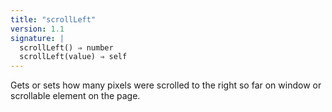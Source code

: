 ```yaml
---
title: "scrollLeft"
version: 1.1
signature: |
  scrollLeft() ⇒ number
  scrollLeft(value) ⇒ self
---
```


Gets or sets how many pixels were scrolled to the right so far on window or
scrollable element on the page.
